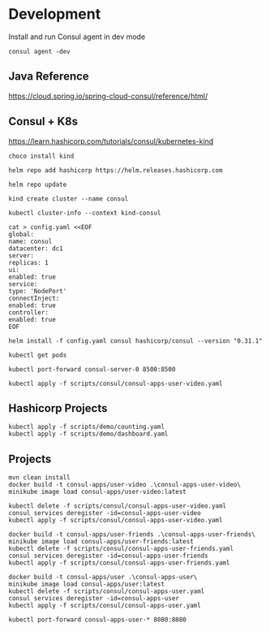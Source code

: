 # Development
Install and run Consul agent in dev mode

`consul agent -dev`

## Java Reference

https://cloud.spring.io/spring-cloud-consul/reference/html/

## Consul + K8s

https://learn.hashicorp.com/tutorials/consul/kubernetes-kind

`choco install kind`

`helm repo add hashicorp https://helm.releases.hashicorp.com`

`helm repo update`

`kind create cluster --name consul`

`kubectl cluster-info --context kind-consul`

```
cat > config.yaml <<EOF
global:
name: consul
datacenter: dc1
server:
replicas: 1
ui:
enabled: true
service:
type: 'NodePort'
connectInject:
enabled: true
controller:
enabled: true
EOF
```


`helm install -f config.yaml consul hashicorp/consul --version "0.31.1"`

`kubectl get pods`

`kubectl port-forward consul-server-0 8500:8500`

`kubectl apply -f scripts/consul/consul-apps-user-video.yaml`

## Hashicorp Projects

```
kubectl apply -f scripts/demo/counting.yaml
kubectl apply -f scripts/demo/dashboard.yaml
```

## Projects
```
mvn clean install
docker build -t consul-apps/user-video .\consul-apps-user-video\
minikube image load consul-apps/user-video:latest

kubectl delete -f scripts/consul/consul-apps-user-video.yaml
consul services deregister -id=consul-apps-user-video
kubectl apply -f scripts/consul/consul-apps-user-video.yaml

docker build -t consul-apps/user-friends .\consul-apps-user-friends\
minikube image load consul-apps/user-friends:latest
kubectl delete -f scripts/consul/consul-apps-user-friends.yaml
consul services deregister -id=consul-apps-user-friends
kubectl apply -f scripts/consul/consul-apps-user-friends.yaml

docker build -t consul-apps/user .\consul-apps-user\
minikube image load consul-apps/user:latest
kubectl delete -f scripts/consul/consul-apps-user.yaml
consul services deregister -id=consul-apps-user
kubectl apply -f scripts/consul/consul-apps-user.yaml

kubectl port-forward consul-apps-user-* 8080:8080
```

